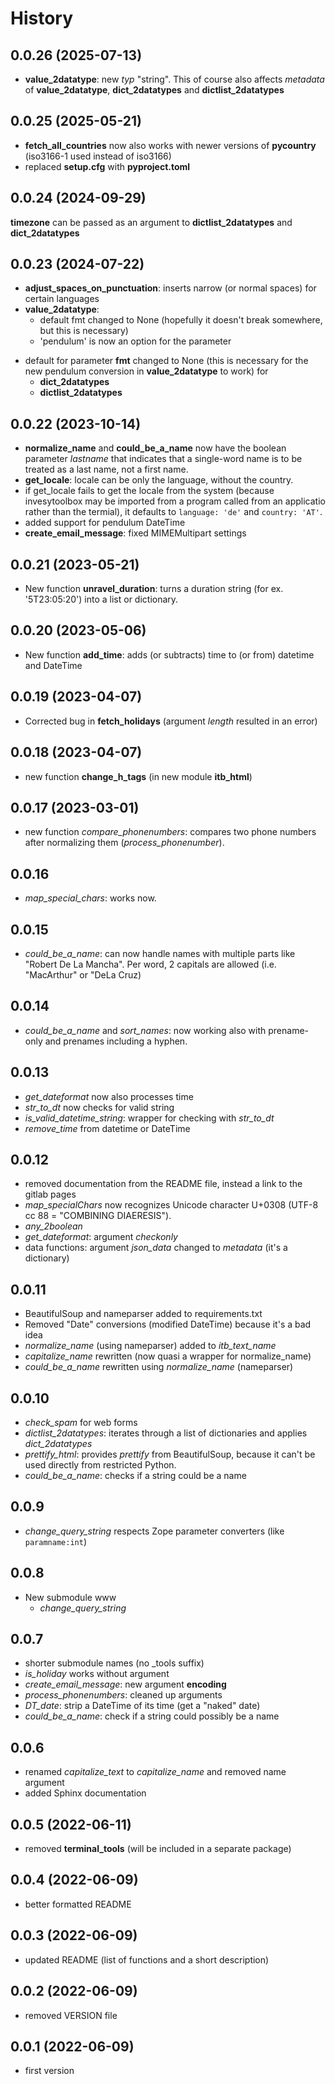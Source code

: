# History
## 0.0.26 (2025-07-13)
- **value_2datatype**: new *typ* "string". This of course also affects *metadata* of **value_2datatype**, **dict_2datatypes** and **dictlist_2datatypes**

## 0.0.25 (2025-05-21)
- **fetch_all_countries** now also works with newer versions of **pycountry** (iso3166-1 used instead of iso3166)
- replaced **setup.cfg** with **pyproject.toml**

## 0.0.24 (2024-09-29)
**timezone** can be passed as an argument to **dictlist_2datatypes** and **dict_2datatypes**

## 0.0.23 (2024-07-22)
* **adjust_spaces_on_punctuation**: inserts narrow (or normal spaces) for certain languages
* **value_2datatype**: 
  - default fmt changed to None (hopefully it doesn't break somewhere, but this is necessary)
  - 'pendulum' is now an option for the parameter 
- default for parameter **fmt** changed to None (this is necessary for the new pendulum conversion in **value_2datatype** to work) for
	- **dict_2datatypes**
	- **dictlist_2datatypes**

## 0.0.22 (2023-10-14)
* **normalize_name** and **could_be_a_name** now have the boolean parameter *lastname* that indicates that a single-word name is to be treated as a last name, not a first name.
* **get_locale**: locale can be only the language, without the country.
* if get_locale fails to get the locale from the system (because invesytoolbox may be imported from a program called from an applicatio rather than the termial), it defaults to `language: 'de'` and `country: 'AT'`.
* added support for pendulum DateTime
* **create_email_message**: fixed MIMEMultipart settings

## 0.0.21 (2023-05-21)
* New function **unravel_duration**: turns a duration string (for ex. '5T23:05:20') into a list or dictionary.

## 0.0.20 (2023-05-06)
* New function **add_time**: adds (or subtracts) time to (or from) datetime and DateTime

## 0.0.19 (2023-04-07)
* Corrected bug in **fetch_holidays** (argument *length* resulted in an error)

## 0.0.18 (2023-04-07)
* new function **change_h_tags** (in new module **itb_html**)

## 0.0.17 (2023-03-01)
* new function *compare_phonenumbers*: compares two phone numbers after normalizing them (*process_phonenumber*).

## 0.0.16
* *map_special_chars*: works now.

## 0.0.15
* *could_be_a_name*: can now handle names with multiple parts like "Robert De La Mancha". Per word, 2 capitals are allowed (i.e. "MacArthur" or "DeLa Cruz)

## 0.0.14
* *could_be_a_name* and *sort_names*: now working also with prename-only and prenames including a hyphen.

## 0.0.13
* *get_dateformat* now also processes time
* *str_to_dt* now checks for valid string
* *is_valid_datetime_string*: wrapper for checking with *str_to_dt*
* *remove_time* from datetime or DateTime

## 0.0.12
* removed documentation from the README file, instead a link to the gitlab pages
* *map_specialChars* now recognizes Unicode character U+0308 (UTF-8 cc 88 = "COMBINING DIAERESIS").
* *any_2boolean*
* *get_dateformat*: argument *checkonly*
* data functions: argument *json_data* changed to *metadata* (it's a dictionary)

## 0.0.11
* BeautifulSoup and nameparser added to requirements.txt
* Removed "Date" conversions (modified DateTime) because it's a bad idea
* *normalize_name* (using nameparser) added to *itb_text_name*
* *capitalize_name* rewritten (now quasi a wrapper for normalize_name)
* *could_be_a_name* rewritten using *normalize_name* (nameparser)

## 0.0.10
* *check_spam* for web forms
* *dictlist_2datatypes*: iterates through a list of dictionaries and applies *dict_2datatypes*
* *prettify_html*: provides *prettify* from BeautifulSoup, because it can't be used directly from restricted Python.
* *could_be_a_name*: checks if a string could be a name

## 0.0.9
* *change\_query\_string* respects Zope parameter converters (like `paramname:int`)

## 0.0.8
* New submodule www
   * *change\_query\_string*

## 0.0.7
* shorter submodule names (no _tools suffix)
* *is_holiday* works without argument
* *create\_email\_message*: new argument **encoding**
* *process_phonenumbers*: cleaned up arguments
* *DT_date*: strip a DateTime of its time (get a "naked" date)
* *could\_be\_a\_name*: check if a string could possibly be a name

## 0.0.6
* renamed *capitalize\_text* to *capitalize_name* and removed name argument
* added Sphinx documentation

## 0.0.5 (2022-06-11)
* removed **terminal_tools** (will be included in a separate package)

## 0.0.4 (2022-06-09)
* better formatted README

## 0.0.3 (2022-06-09)
* updated README (list of functions and a short description)

## 0.0.2 (2022-06-09)
* removed VERSION file

## 0.0.1 (2022-06-09)
* first version